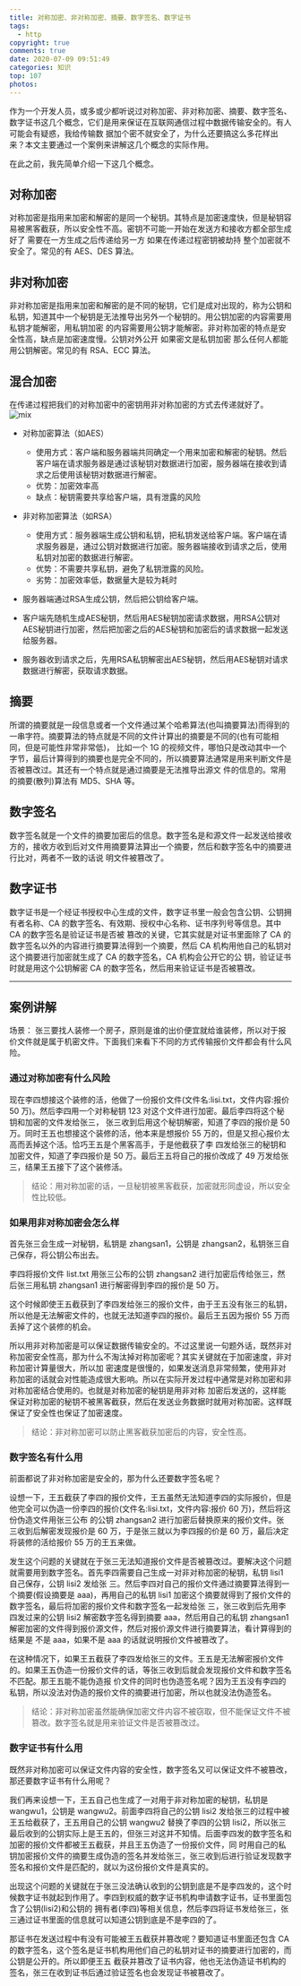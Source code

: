 ```yaml
---
title: 对称加密、非对称加密、摘要、数字签名、数字证书
tags:
  - http
copyright: true
comments: true
date: 2020-07-09 09:51:49
categories: 知识
top: 107
photos:
---
```


作为一个开发人员，或多或少都听说过对称加密、非对称加密、摘要、数字签名、数字证书这几个概念，它们是用来保证在互联网通信过程中数据传输安全的。有人可能会有疑惑，我给传输数
据加个密不就安全了，为什么还要搞这么多花样出来？本文主要通过一个案例来讲解这几个概念的实际作用。

在此之前，我先简单介绍一下这几个概念。

## 对称加密

对称加密是指用来加密和解密的是同一个秘钥。其特点是加密速度快，但是秘钥容易被黑客截获，所以安全性不高。密钥不可能一开始在发送方和接收方都全部生成好了 需要在一方生成之后传递给另一方 如果在传递过程密钥被劫持 整个加密就不安全了。常见的有 AES、DES 算法。

## 非对称加密

非对称加密是指用来加密和解密的是不同的秘钥，它们是成对出现的，称为公钥和私钥，知道其中一个秘钥是无法推导出另外一个秘钥的。用公钥加密的内容需要用私钥才能解密，用私钥加密
的内容需要用公钥才能解密。非对称加密的特点是安全性高，缺点是加密速度慢。公钥对外公开 如果密文是私钥加密 那么任何人都能用公钥解密。常见的有 RSA、ECC 算法。

## 混合加密

在传递过程把我们的对称加密中的密钥用非对称加密的方式去传递就好了。
![mix](http://cdn.mydearest.cn/blog/images/mix.png)

- 对称加密算法（如AES）
  - 使用方式：客户端和服务器端共同确定一个用来加密和解密的秘钥。然后客户端在请求服务器是通过该秘钥对数据进行加密，服务器端在接收到请求之后使用该秘钥对数据进行解密。
  - 优势：加密效率高
  - 缺点：秘钥需要共享给客户端，具有泄露的风险
- 非对称加密算法（如RSA）
  - 使用方式：服务器端生成公钥和私钥，把私钥发送给客户端。客户端在请求服务器是，通过公钥对数据进行加密。服务器端接收到请求之后，使用私钥对加密的数据进行解密。
  - 优势：不需要共享私钥，避免了私钥泄露的风险。
  - 劣势：加密效率低，数据量大是较为耗时

- 服务器端通过RSA生成公钥，然后把公钥给客户端。
- 客户端先随机生成AES秘钥，然后用AES秘钥加密请求数据，用RSA公钥对AES秘钥进行加密，然后把加密之后的AES秘钥和加密后的请求数据一起发送给服务器。
- 服务器收到请求之后，先用RSA私钥解密出AES秘钥，然后用AES秘钥对请求数据进行解密，获取请求数据。

## 摘要

所谓的摘要就是一段信息或者一个文件通过某个哈希算法(也叫摘要算法)而得到的一串字符。摘要算法的特点就是不同的文件计算出的摘要是不同的(也有可能相同，但是可能性非常非常低)，
比如一个 1G 的视频文件，哪怕只是改动其中一个字节，最后计算得到的摘要也是完全不同的，所以摘要算法通常是用来判断文件是否被篡改过。其还有一个特点就是通过摘要是无法推导出源文
件的信息的。常用的摘要(散列)算法有 MD5、SHA 等。

## 数字签名

数字签名就是一个文件的摘要加密后的信息。数字签名是和源文件一起发送给接收方的，接收方收到后对文件用摘要算法算出一个摘要，然后和数字签名中的摘要进行比对，两者不一致的话说
明文件被篡改了。

## 数字证书

数字证书是一个经证书授权中心生成的文件，数字证书里一般会包含公钥、公钥拥有者名称、CA 的数字签名、有效期、授权中心名称、证书序列号等信息。其中 CA 的数字签名是验证证书是否被
篡改的关键，它其实就是对证书里面除了 CA 的数字签名以外的内容进行摘要算法得到一个摘要，然后 CA 机构用他自己的私钥对这个摘要进行加密就生成了 CA 的数字签名，CA 机构会公开它的公
钥，验证证书时就是用这个公钥解密 CA 的数字签名，然后用来验证证书是否被篡改。

---

<!--more-->

## 案例讲解

场景：
张三要找人装修一个房子，原则是谁的出价便宜就给谁装修，所以对于报价文件就是属于机密文件。下面我们来看下不同的方式传输报价文件都会有什么风险。

### 通过对称加密有什么风险

现在李四想接这个装修的活，他做了一份报价文件(文件名:lisi.txt，文件内容:报价 50 万)。然后李四用一个对称秘钥 123 对这个文件进行加密。最后李四将这个秘钥和加密的文件发给张三，
张三收到后用这个秘钥解密，知道了李四的报价是 50 万。同时王五也想接这个装修的活，他本来是想报价 55 万的，但是又担心报价太高而丢掉这个活。恰巧王五是个黑客高手，于是他截获了李
四发给张三的秘钥和加密文件，知道了李四报价是 50 万。最后王五将自己的报价改成了 49 万发给张三，结果王五接下了这个装修活。

> 结论：用对称加密的话，一旦秘钥被黑客截获，加密就形同虚设，所以安全性比较低。

### 如果用非对称加密会怎么样

首先张三会生成一对秘钥，私钥是 zhangsan1，公钥是 zhangsan2，私钥张三自己保存，将公钥公布出去。

李四将报价文件 list.txt 用张三公布的公钥 zhangsan2 进行加密后传给张三，然后张三用私钥 zhangsan1 进行解密得到李四的报价是 50 万。

这个时候即使王五截获到了李四发给张三的报价文件，由于王五没有张三的私钥，所以他是无法解密文件的，也就无法知道李四的报价。最后王五因为报价 55 万而丢掉了这个装修的机会。

所以用非对称加密是可以保证数据传输安全的。不过这里说一句题外话，既然非对称加密安全性高，那为什么不淘汰掉对称加密呢？其实关键就在于加密速度，非对称加密计算量很大，所以加
密速度是很慢的，如果发送消息非常频繁，使用非对称加密的话就会对性能造成很大影响。所以在实际开发过程中通常是对称加密和非对称加密结合使用的。也就是对称加密的秘钥是用非对称
加密后发送的，这样能保证对称加密的秘钥不被黑客截获，然后在发送业务数据时就用对称加密。这样既保证了安全性也保证了加密速度。

> 结论：非对称加密可以防止黑客截获加密后的内容，安全性高。

### 数字签名有什么用

前面都说了非对称加密是安全的，那为什么还要数字签名呢？

设想一下，王五截获了李四的报价文件，王五虽然无法知道李四的实际报价，但是他完全可以伪造一份李四的报价(文件名:lisi.txt，文件内容:报价 60 万)，然后将这份伪造文件用张三公布
的公钥 zhangsan2 进行加密后替换原来的报价文件。张三收到后解密发现报价是 60 万，于是张三就以为李四报的价是 60 万，最后决定将装修的活给报价 55 万的王五来做。

发生这个问题的关键就在于张三无法知道报价文件是否被篡改过。要解决这个问题就需要用到数字签名。首先李四需要自己生成一对非对称加密的秘钥，私钥 lisi1 自己保存，公钥 lisi2 发给张
三。然后李四对自己的报价文件通过摘要算法得到一个摘要(假设摘要是 aaa)，再用自己的私钥 lisi1 加密这个摘要就得到了报价文件的数字签名，最后将加密的报价文件和数字签名一起发给张
三，张三收到后先用李四发过来的公钥 lisi2 解密数字签名得到摘要 aaa，然后用自己的私钥 zhangsan1 解密加密的文件得到报价源文件，然后对报价源文件进行摘要算法，看计算得到的结果是
不是 aaa，如果不是 aaa 的话就说明报价文件被篡改了。

在这种情况下，如果王五截获了李四发给张三的文件。王五是无法解密报价文件的。如果王五伪造一份报价文件的话，等张三收到后就会发现报价文件和数字签名不匹配。那王五能不能伪造报
价文件的同时也伪造签名呢？因为王五没有李四的私钥，所以没法对伪造的报价文件的摘要进行加密，所以也就没法伪造签名。

> 结论：非对称加密虽然能确保加密文件内容不被窃取，但不能保证文件不被篡改。数字签名就是用来验证文件是否被篡改过。

### 数字证书有什么用

既然非对称加密可以保证文件内容的安全性，数字签名又可以保证文件不被篡改，那还要数字证书有什么用呢？

我们再来设想一下，王五自己也生成了一对用于非对称加密的秘钥，私钥是 wangwu1，公钥是 wangwu2。前面李四将自己的公钥 lisi2 发给张三的过程中被王五给截获了，王五用自己的公钥
wangwu2 替换了李四的公钥 lisi2，所以张三最后收到的公钥实际上是王五的，但张三对这并不知情。后面李四发的数字签名和加密的报价文件都被王五截获，并且王五伪造了一份报价文件，同
时用自己的私钥加密报价文件的摘要生成伪造的签名并发给张三，张三收到后进行验证发现数字签名和报价文件是匹配的，就以为这份报价文件是真实的。

出现这个问题的关键就在于张三没法确认收到的公钥到底是不是李四发的，这个时候数字证书就起到作用了。李四到权威的数字证书机构申请数字证书，证书里面包含了公钥(lisi2)和公钥的
拥有者(李四)等相关信息，然后李四将证书发给张三，张三通过证书里面的信息就可以知道公钥到底是不是李四的了。

那证书在发送过程中有没有可能被王五截获并篡改呢？要知道证书里面还包含 CA 的数字签名，这个签名是证书机构用他们自己的私钥对证书的摘要进行加密的，而公钥是公开的。所以即便王五
截获并篡改了证书内容，他也无法伪造证书机构的签名，张三在收到证书后通过验证签名也会发现证书被篡改了。
